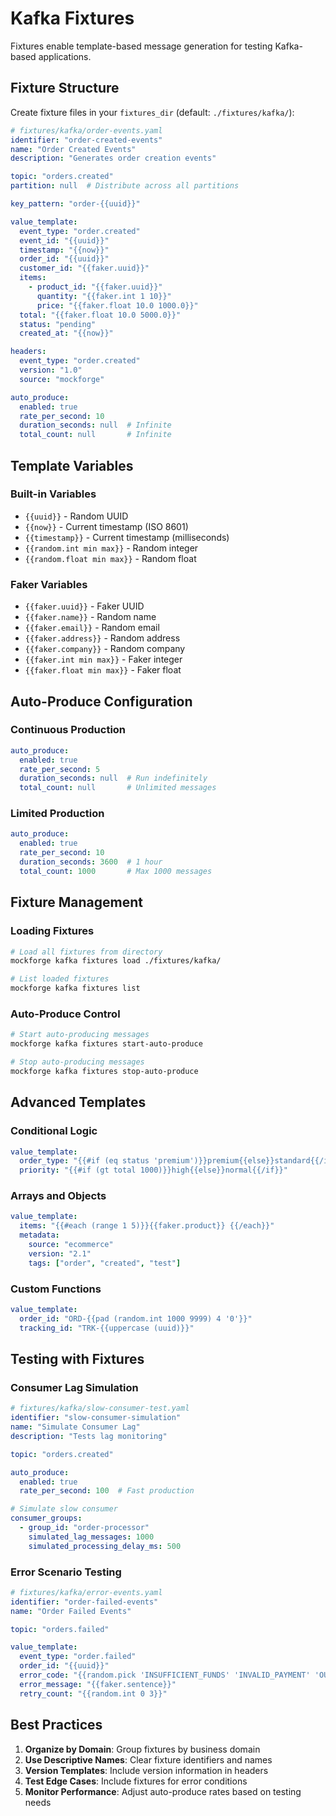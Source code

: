 # Kafka Fixtures

Fixtures enable template-based message generation for testing Kafka-based applications.

## Fixture Structure

Create fixture files in your `fixtures_dir` (default: `./fixtures/kafka/`):

```yaml
# fixtures/kafka/order-events.yaml
identifier: "order-created-events"
name: "Order Created Events"
description: "Generates order creation events"

topic: "orders.created"
partition: null  # Distribute across all partitions

key_pattern: "order-{{uuid}}"

value_template:
  event_type: "order.created"
  event_id: "{{uuid}}"
  timestamp: "{{now}}"
  order_id: "{{uuid}}"
  customer_id: "{{faker.uuid}}"
  items:
    - product_id: "{{faker.uuid}}"
      quantity: "{{faker.int 1 10}}"
      price: "{{faker.float 10.0 1000.0}}"
  total: "{{faker.float 10.0 5000.0}}"
  status: "pending"
  created_at: "{{now}}"

headers:
  event_type: "order.created"
  version: "1.0"
  source: "mockforge"

auto_produce:
  enabled: true
  rate_per_second: 10
  duration_seconds: null  # Infinite
  total_count: null       # Infinite
```

## Template Variables

### Built-in Variables

- `{{uuid}}` - Random UUID
- `{{now}}` - Current timestamp (ISO 8601)
- `{{timestamp}}` - Current timestamp (milliseconds)
- `{{random.int min max}}` - Random integer
- `{{random.float min max}}` - Random float

### Faker Variables

- `{{faker.uuid}}` - Faker UUID
- `{{faker.name}}` - Random name
- `{{faker.email}}` - Random email
- `{{faker.address}}` - Random address
- `{{faker.company}}` - Random company
- `{{faker.int min max}}` - Faker integer
- `{{faker.float min max}}` - Faker float

## Auto-Produce Configuration

### Continuous Production

```yaml
auto_produce:
  enabled: true
  rate_per_second: 5
  duration_seconds: null  # Run indefinitely
  total_count: null       # Unlimited messages
```

### Limited Production

```yaml
auto_produce:
  enabled: true
  rate_per_second: 10
  duration_seconds: 3600  # 1 hour
  total_count: 1000       # Max 1000 messages
```

## Fixture Management

### Loading Fixtures

```bash
# Load all fixtures from directory
mockforge kafka fixtures load ./fixtures/kafka/

# List loaded fixtures
mockforge kafka fixtures list
```

### Auto-Produce Control

```bash
# Start auto-producing messages
mockforge kafka fixtures start-auto-produce

# Stop auto-producing messages
mockforge kafka fixtures stop-auto-produce
```

## Advanced Templates

### Conditional Logic

```yaml
value_template:
  order_type: "{{#if (eq status 'premium')}}premium{{else}}standard{{/if}}"
  priority: "{{#if (gt total 1000)}}high{{else}}normal{{/if}}"
```

### Arrays and Objects

```yaml
value_template:
  items: "{{#each (range 1 5)}}{{faker.product}} {{/each}}"
  metadata:
    source: "ecommerce"
    version: "2.1"
    tags: ["order", "created", "test"]
```

### Custom Functions

```yaml
value_template:
  order_id: "ORD-{{pad (random.int 1000 9999) 4 '0'}}"
  tracking_id: "TRK-{{uppercase (uuid)}}"
```

## Testing with Fixtures

### Consumer Lag Simulation

```yaml
# fixtures/kafka/slow-consumer-test.yaml
identifier: "slow-consumer-simulation"
name: "Simulate Consumer Lag"
description: "Tests lag monitoring"

topic: "orders.created"

auto_produce:
  enabled: true
  rate_per_second: 100  # Fast production

# Simulate slow consumer
consumer_groups:
  - group_id: "order-processor"
    simulated_lag_messages: 1000
    simulated_processing_delay_ms: 500
```

### Error Scenario Testing

```yaml
# fixtures/kafka/error-events.yaml
identifier: "order-failed-events"
name: "Order Failed Events"

topic: "orders.failed"

value_template:
  event_type: "order.failed"
  order_id: "{{uuid}}"
  error_code: "{{random.pick 'INSUFFICIENT_FUNDS' 'INVALID_PAYMENT' 'OUT_OF_STOCK'}}"
  error_message: "{{faker.sentence}}"
  retry_count: "{{random.int 0 3}}"
```

## Best Practices

1. **Organize by Domain**: Group fixtures by business domain
2. **Use Descriptive Names**: Clear fixture identifiers and names
3. **Version Templates**: Include version information in headers
4. **Test Edge Cases**: Include fixtures for error conditions
5. **Monitor Performance**: Adjust auto-produce rates based on testing needs